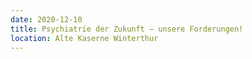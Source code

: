 ```yaml
---
date: 2020-12-10
title: Psychiatrie der Zukunft – unsere Forderungen!
location: Alte Kaserne Winterthur
---
```

